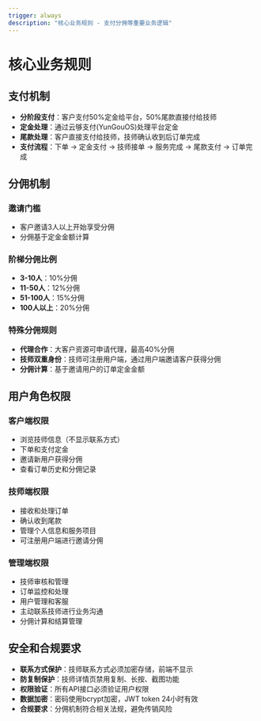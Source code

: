 ```yaml
---
trigger: always
description: "核心业务规则 - 支付分佣等重要业务逻辑"
---
```


# 核心业务规则

## 支付机制
- **分阶段支付**：客户支付50%定金给平台，50%尾款直接付给技师
- **定金处理**：通过云够支付(YunGouOS)处理平台定金
- **尾款处理**：客户直接支付给技师，技师确认收到后订单完成
- **支付流程**：下单 → 定金支付 → 技师接单 → 服务完成 → 尾款支付 → 订单完成

## 分佣机制
### 邀请门槛
- 客户邀请3人以上开始享受分佣
- 分佣基于定金金额计算

### 阶梯分佣比例
- **3-10人**：10%分佣
- **11-50人**：12%分佣  
- **51-100人**：15%分佣
- **100人以上**：20%分佣

### 特殊分佣规则
- **代理合作**：大客户资源可申请代理，最高40%分佣
- **技师双重身份**：技师可注册用户端，通过用户端邀请客户获得分佣
- **分佣计算**：基于邀请用户的订单定金金额

## 用户角色权限
### 客户端权限
- 浏览技师信息（不显示联系方式）
- 下单和支付定金
- 邀请新用户获得分佣
- 查看订单历史和分佣记录

### 技师端权限
- 接收和处理订单
- 确认收到尾款
- 管理个人信息和服务项目
- 可注册用户端进行邀请分佣

### 管理端权限
- 技师审核和管理
- 订单监控和处理
- 用户管理和客服
- 主动联系技师进行业务沟通
- 分佣计算和结算管理

## 安全和合规要求
- **联系方式保护**：技师联系方式必须加密存储，前端不显示
- **防复制保护**：技师详情页禁用复制、长按、截图功能
- **权限验证**：所有API接口必须验证用户权限
- **数据加密**：密码使用bcrypt加密，JWT token 24小时有效
- **合规要求**：分佣机制符合相关法规，避免传销风险
